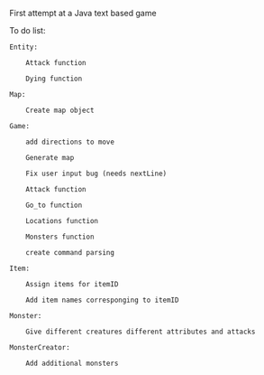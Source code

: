 First attempt at a Java text based game


To do list:

    Entity:

        Attack function

        Dying function

    Map:

        Create map object

    Game:

        add directions to move

        Generate map

        Fix user input bug (needs nextLine)

        Attack function

        Go_to function

        Locations function

        Monsters function

        create command parsing

    Item:

        Assign items for itemID

        Add item names corresponging to itemID

    Monster:

        Give different creatures different attributes and attacks

    MonsterCreator:

        Add additional monsters

